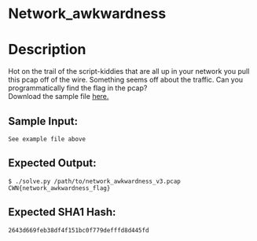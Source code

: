 # Network_awkwardness

# Description

<p>Hot on the trail of the script-kiddies that are all up in your network you pull this pcap off of the wire. Something seems off about the traffic. Can you programmatically find the flag in the pcap?
<br/>Download the sample file <a href="network_awkwardness_v3.pcap">here.</a></p>

## Sample Input:

```
See example file above
```
## Expected Output:

```
$ ./solve.py /path/to/network_awkwardness_v3.pcap
CWN{network_awkwardness_flag}
```
## Expected SHA1 Hash:

```
2643d669feb38df4f151bc0f779defffd8d445fd
```
